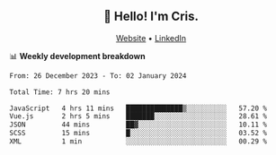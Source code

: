 
<h2 align="center">👋 Hello! I'm Cris.</h2>
<p align="center">
  <a href="https://www.criscunas.dev">Website</a> •
  <a href="https://www.linkedin.com/in/cristophercunas/">LinkedIn</a> 
</p>


📊 **Weekly development breakdown**
<!--START_SECTION:waka-->

```txt
From: 26 December 2023 - To: 02 January 2024

Total Time: 7 hrs 20 mins

JavaScript   4 hrs 11 mins   ██████████████▒░░░░░░░░░░   57.20 %
Vue.js       2 hrs 5 mins    ███████░░░░░░░░░░░░░░░░░░   28.61 %
JSON         44 mins         ██▓░░░░░░░░░░░░░░░░░░░░░░   10.11 %
SCSS         15 mins         █░░░░░░░░░░░░░░░░░░░░░░░░   03.52 %
XML          1 min           ░░░░░░░░░░░░░░░░░░░░░░░░░   00.29 %
```

<!--END_SECTION:waka-->
